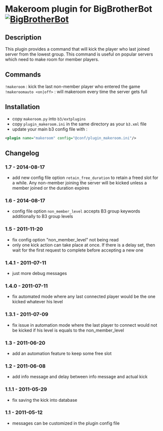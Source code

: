 Makeroom plugin for BigBrotherBot [![BigBrotherBot](http://i.imgur.com/7sljo4G.png)][B3]
=================================

Description
-----------

This plugin provides a command that will kick the player who last joined server from the lowest group.
This command is useful on popular servers which need to make room for member players.


Commands
--------

`!makeroom` : kick the last non-member player who entered the game
`!makeroomauto <on|off>` : will makeroom every time the server gets full


Installation
------------

 * copy `makeroom.py` into `b3/extplugins`
 * copy `plugin_makeroom.ini` in the same directory as your `b3.xml` file
 * update your main b3 config file with :

```xml
<plugin name="makeroom" config="@conf/plugin_makeroom.ini"/>
```

Changelog
---------

### 1.7 - 2014-08-17
 - add new config file option `retain_free_duration` to retain a freed slot for a while. Any non-member joining the
   server will be kicked unless a member joined or the duration expires

### 1.6 - 2014-08-17
 - config file option `non_member_level` accepts B3 group keywords additionally to B3 group levels
   
### 1.5 - 2011-11-20
 - fix config option "non_member_level" not being read
 - only one kick action can take place at once. If there is a delay set, then wait for the first request
   to complete before accepting a new one
  
### 1.4.1  - 2011-07-11
 - just more debug messages

### 1.4.0 - 2011-07-11
 - fix automated mode where any last connected player would be the one kicked
   whatever his level
  
### 1.3.1 - 2011-07-09
 - fix issue in automation mode where the last player to connect
   would not be kicked if his level is equals to the non_member_level 
  
### 1.3 - 2011-06-20
 - add an automation feature to keep some free slot

### 1.2 - 2011-06-08
 - add info message and delay between info message and actual kick

### 1.1.1 - 2011-05-29
 - fix saving the kick into database

### 1.1 - 2011-05-12
 - messages can be customized in the plugin config file


[B3]: http://www.bigbrotherbot.net/ "BigBrotherBot (B3)"